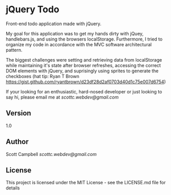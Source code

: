 jQuery Todo
=========================
Front-end todo application made with jQuery.

My goal for this application was to get my hands dirty with jQuey, handlebars.js, and using the browsers localStorage. Furthermore, I tried to organize my code in accordance with the MVC software architectural pattern.

The biggest challenges were setting and retrieving data from localStorage while maintaining it's state after browser refreshes, accessing the correct DOM elements with jQuery, and suprisingly using sprites to generate the checkboxes (hat tip: Ryan T Brown https://gist.github.com/ryantbrown/d23df28d2af0703d40d1c75e007d6754)

If your looking for an enthusiastic, hard-nosed developer or just looking to say hi, please email me at _scottc.webdev@gmail.com_


Version
------------
1.0

Author
------------
Scott Campbell
_scottc.webdev@gmail.com_

License
------------
This project is licensed under the MIT License - see the LICENSE.md file for details
